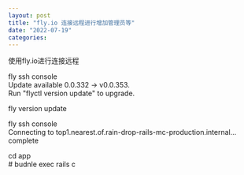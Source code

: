 ```yaml
---
layout: post
title: "fly.io 连接远程进行增加管理员等"
date: "2022-07-19"
categories: 
---
```

<p>使用fly.io进行连接远程</p>

<p>fly ssh console<br />
Update available 0.0.332 -&gt; v0.0.353.<br />
Run &quot;flyctl version update&quot; to upgrade.</p>

<p>fly version update</p>

<p>fly ssh console<br />
Connecting to top1.nearest.of.rain-drop-rails-mc-production.internal... complete</p>

<p>cd app<br />
# budnle exec rails c</p>

<p>&nbsp;</p>

<p>&nbsp;</p>

